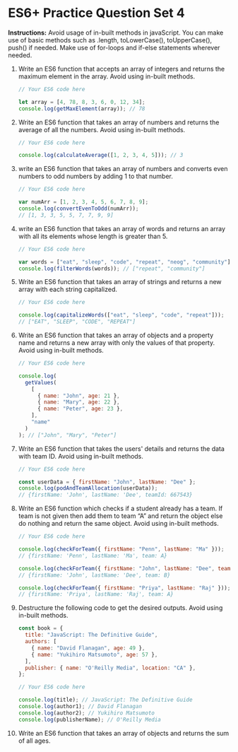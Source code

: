 # ES6+ Practice Question Set 4

**Instructions:** Avoid usage of in-built methods in javaScript. You can make use of basic methods such as .length, toLowerCase(), toUpperCase(), push() if needed. Make use of for-loops and if-else statements wherever needed.

1. Write an ES6 function that accepts an array of integers and returns the maximum element in the array. Avoid using in-built methods.

   ```jsx
   // Your ES6 code here

   let array = [4, 78, 8, 3, 6, 0, 12, 34];
   console.log(getMaxElement(array)); // 78
   ```

2. Write an ES6 function that takes an array of numbers and returns the average of all the numbers. Avoid using in-built methods.

   ```jsx
   // Your ES6 code here

   console.log(calculateAverage([1, 2, 3, 4, 5])); // 3
   ```

3. write an ES6 function that takes an array of numbers and converts even numbers to odd numbers by adding 1 to that number.

   ```jsx
   // Your ES6 code here

   var numArr = [1, 2, 3, 4, 5, 6, 7, 8, 9];
   console.log(convertEvenToOdd(numArr));
   // [1, 3, 3, 5, 5, 7, 7, 9, 9]
   ```

4. write an ES6 function that takes an array of words and returns an array with all its elements whose length is greater than 5.

   ```jsx
   // Your ES6 code here

   var words = ["eat", "sleep", "code", "repeat", "neog", "community"];
   console.log(filterWords(words)); // ["repeat", "community"]
   ```

5. Write an ES6 function that takes an array of strings and returns a new array with each string capitalized.

   ```jsx
   // Your ES6 code here

   console.log(capitalizeWords(["eat", "sleep", "code", "repeat"]));
   // ["EAT", "SLEEP", "CODE", "REPEAT"]
   ```

6. Write an ES6 function that takes an array of objects and a property name and returns a new array with only the values of that property. Avoid using in-built methods.

   ```jsx
   // Your ES6 code here

   console.log(
     getValues(
       [
         { name: "John", age: 21 },
         { name: "Mary", age: 22 },
         { name: "Peter", age: 23 },
       ],
       "name"
     )
   ); // ["John", "Mary", "Peter"]
   ```

7. Write an ES6 function that takes the users' details and returns the data with team ID. Avoid using in-built methods.

   ```jsx
   // Your ES6 code here

   const userData = { firstName: "John", lastName: "Dee" };
   console.log(podAndTeamAllocation(userData));
   // {firstName: 'John', lastName: 'Dee', teamId: 667543}
   ```

8. Write an ES6 function which checks if a student already has a team. If team is not given then add them to team “A” and return the object else do nothing and return the same object. Avoid using in-built methods.

   ```jsx
   // Your ES6 code here

   console.log(checkForTeam({ firstName: "Penn", lastName: "Ma" }));
   // {firstName: 'Penn', lastName: 'Ma', team: A}

   console.log(checkForTeam({ firstName: "John", lastName: "Dee", team: B }));
   // {firstName: 'John', lastName: 'Dee', team: B}

   console.log(checkForTeam({ firstName: "Priya", lastName: "Raj" }));
   // {firstName: 'Priya', lastName: 'Raj', team: A}
   ```

9. Destructure the following code to get the desired outputs. Avoid using in-built methods.

   ```jsx
   const book = {
     title: "JavaScript: The Definitive Guide",
     authors: [
       { name: "David Flanagan", age: 49 },
       { name: "Yukihiro Matsumoto", age: 57 },
     ],
     publisher: { name: "O'Reilly Media", location: "CA" },
   };

   // Your ES6 code here

   console.log(title); // JavaScript: The Definitive Guide
   console.log(author1); // David Flanagan
   console.log(author2); // Yukihiro Matsumoto
   console.log(publisherName); // O'Reilly Media
   ```

10. Write an ES6 function that takes an array of objects and returns the sum of all ages.
